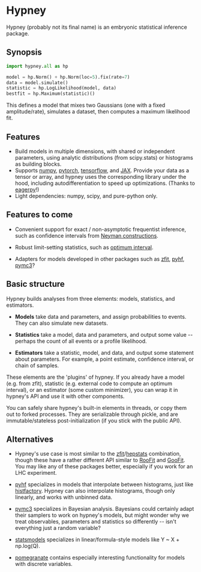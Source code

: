 Hypney
======

Hypney (probably not its final name) is an embryonic statistical inference package.

Synopsis
--------

```python
import hypney.all as hp

model = hp.Norm() + hp.Norm(loc=5).fix(rate=7)
data = model.simulate()
statistic = hp.LogLikelihood(model, data)
bestfit = hp.Maximum(statistic)()
```

This defines a model that mixes two Gaussians (one with a fixed amplitude/rate), simulates a dataset, then computes a maximum likelihood fit.


Features
--------
  * Build models in multiple dimensions, with shared or independent parameters, using analytic distributions (from scipy.stats) or histograms as building blocks.
  * Supports [numpy](https://numpy.org/), [pytorch](https://pytorch.org/), [tensorflow](https://www.tensorflow.org/), and [JAX](https://github.com/google/jax). Provide your data as a tensor or array, and hypney uses the corresponding library under the hood, including autodifferentiation to speed up optimizations. (Thanks to [eagerpy](https://github.com/jonasrauber/eagerpy)!)
  * Light dependencies: numpy, scipy, and pure-python only.


Features to come
-----------------
 * Convenient support for exact / non-asymptotic frequentist inference, such as confidence intervals from [Neyman constructions](https://en.wikipedia.org/wiki/Neyman_construction).

 * Robust limit-setting statistics, such as [optimum interval](https://arxiv.org/abs/physics/0203002).
 * Adapters for models developed in other packages such as [zfit](https://github.com/zfit/zfit), [pyhf](https://github.com/scikit-hep/pyhf), [pymc3](https://github.com/pymc-devs/pymc3)?


Basic structure
----------------
Hypney builds analyses from three elements: models, statistics, and estimators.

  * **Models** take data and parameters, and assign probabilities to events. They can also simulate new datasets.

  * **Statistics** take a model, data and parameters, and output some value -- perhaps the count of all events or a profile likelihood.

  * **Estimators** take a statistic, model, and data, and output some statement about parameters. For example, a point estimate, confidence interval, or chain of samples.

These elements are the 'plugins' of hypney. If you already have a model (e.g. from zfit), statistic (e.g. external code to compute an optimum interval), or an estimator (some custom minimizer), you can wrap it in hypney's API and use it with other components.

You can safely share hypney's built-in elements in threads, or copy them out to forked processes. They are serializable through pickle, and are immutable/stateless post-initialization (if you stick with the public API).



Alternatives
-------------
  * Hypney's use case is most similar to  the [zfit](https://github.com/zfit/zfit)/[hepstats](https://github.com/scikit-hep/hepstats) combination, though these have a rather different API similar to [RooFit](https://root.cern/manual/roofit/) and [GooFit](https://github.com/GooFit/GooFit). You may like any of these packages better, especially if you work for an LHC experiment.

  * [pyhf](https://github.com/scikit-hep/pyhf) specializes in models that interpolate between histograms, just like [histfactory](https://root.cern/doc/master/group__HistFactory.html). Hypney can also interpolate histograms, though only linearly, and works with unbinned data.

  * [pymc3](https://github.com/pymc-devs/pymc3) specializes in Bayesian analysis. Bayesians could certainly adapt their samplers to work on hypney's models, but might wonder why we treat observables, parameters and statistics so differently -- isn't everything just a random variable?

  * [statsmodels](https://github.com/statsmodels/statsmodels) specializes in linear/formula-style models like Y ~ X + np.log(Q).

  * [pomegranate](https://github.com/jmschrei/pomegranate) contains especially interesting functionality for models with discrete variables.
